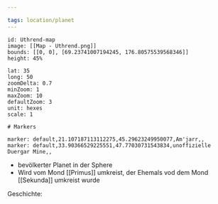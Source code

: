 ```yaml
---

tags: location/planet
---
```


```leaflet
id: Uthrend-map 
image: [[Map - Uthrend.png]] 
bounds: [[0, 0], [69.23741007194245, 176.80575539568346]]
height: 45% 

lat: 35
long: 50
zoomDelta: 0.7
minZoom: 1 
maxZoom: 10 
defaultZoom: 3
unit: hexes
scale: 1 

# Markers

marker: default,21.107187113112275,45.29623249950077,Am'jarr,,
marker: default,33.90366529225551,47.77030731543834,unoffizielle Duergar Mine,,
```

 

- bevölkerter Planet in der Sphere
- Wird vom Mond [[Primus]] umkreist, der Ehemals vod dem Mond [[Sekunda]] umkreist wurde

Geschichte:

